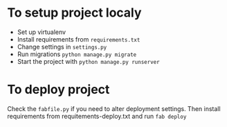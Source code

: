 # To setup project localy

* Set up virtualenv
* Install requirements from `requirements.txt`
* Change settings in `settings.py`
* Run migrations `python manage.py migrate`
* Start the project with `python manage.py runserver`

# To deploy project

Check the `fabfile.py` if you need to alter deployment settings. Then install requirements from requitements-deploy.txt and run `fab deploy`

